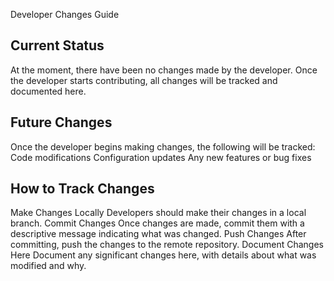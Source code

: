 Developer Changes Guide
 
## Current Status
At the moment, there have been no changes made by the developer. Once the developer starts contributing, all changes will be tracked and documented here.

## Future Changes 
Once the developer begins making changes, the following will be tracked:  Code modifications Configuration updates Any new features or bug fixes
## How to Track Changes 
Make Changes Locally Developers should make their changes in a local branch.  Commit Changes Once changes are made, commit them with a descriptive message indicating what was changed.  Push Changes After committing, push the changes to the remote repository.  Document Changes Here Document any significant changes here, with details about what was modified and why.